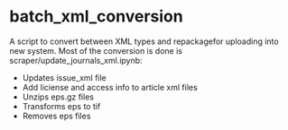# batch_xml_conversion

A script to convert between XML types and repackagefor uploading into new system. Most of the conversion is done is scraper/update_journals_xml.ipynb:
- Updates issue_xml file
- Add liciense and access info to article xml files
- Unzips eps.gz files
- Transforms eps to tif
- Removes eps files

